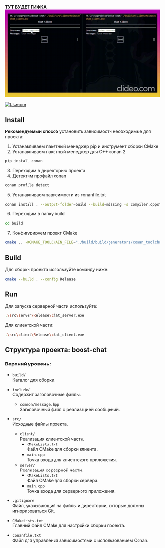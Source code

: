 **ТУТ БУДЕТ ГИФКА**
![](https://github.com/Xyxri-Myxri/boost-chat/blob/develop/GIF.gif)

[![License](https://img.shields.io/badge/License-MIT-blue.svg)](https://github.com/withastro/astro/blob/main/LICENSE)

## Install

**Рекомендуемый способ** установить зависимости необходимые для проекта:
1. Устанавливаем пакетный менеджер pip и инструмент сборки CMake 
2. Устанавливаем пакетный менеджер для C++ conan 2
```bash
pip install conan
```
3. Переходим в директорию проекта
4. Детектим профайл conan
```bash
conan profile detect
```
5. Устанавливаем зависимости из conanfile.txt
```bash
conan install . --output-folder=build --build=missing -s compiler.cppstd=17 -g CMakeToolchain 
```
6. Переходим в папку build
```bash
cd build 
```
7. Конфигурируем проект CMake
```bash
cmake .. -DCMAKE_TOOLCHAIN_FILE="./build/build/generators/conan_toolchain.cmake" -DCMAKE_BUILD_TYPE=Release 
```

## Build

Для сборки проекта используйте команду ниже:

```bash
cmake --build . --config Release
```

## Run
Для запуска серверной части используйте:

```bash
.\src\server\Release\chat_server.exe
```
Для клиентской части:

```bash
.\src\client\Release\chat_client.exe
```

## Структура проекта: boost-chat

### Верхний уровень:

- `build/`  
  Каталог для сборки.  

- `include/`  
  Содержит заголовочные файлы.
  - `common/message.hpp`  
    Заголовочный файл с реализацией сообщений.

- `src/`  
  Исходные файлы проекта.
  - `client/`  
    Реализация клиентской части.
    - `CMakeLists.txt`  
      Файл CMake для сборки клиента.
    - `main.cpp`  
      Точка входа для клиентского приложения.
  - `server/`  
    Реализация серверной части.
    - `CMakeLists.txt`  
      Файл CMake для сборки сервера.
    - `main.cpp`  
      Точка входа для серверного приложения.

- `.gitignore`  
  Файл, указывающий на файлы и директории, которые должны игнорироваться Git.

- `CMakeLists.txt`  
  Главный файл CMake для настройки сборки проекта.

- `conanfile.txt`  
  Файл для управления зависимостями с использованием Conan.
